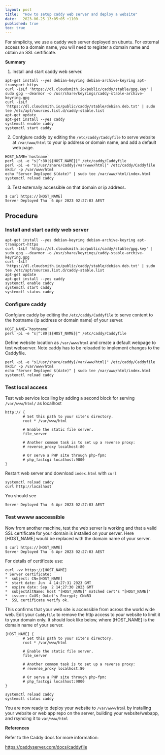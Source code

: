 ```yaml
---
layout: post
title:  "How to setup caddy web server and deploy a website"
date:   2023-06-25 13:05:05 +1100
published: true
toc: true
---
```


For simplicity, we use a caddy web server deployed on ubuntu. For external access to a domain name, you will need to register a domain name and obtain an SSL certificate.

**Summary**

1. Install and start caddy web server.
```
apt-get install --yes debian-keyring debian-archive-keyring apt-transport-https
curl -1sLf 'https://dl.cloudsmith.io/public/caddy/stable/gpg.key' | sudo gpg --dearmor -o /usr/share/keyrings/caddy-stable-archive-keyring.gpg
curl -1sLf 'https://dl.cloudsmith.io/public/caddy/stable/debian.deb.txt' | sudo tee /etc/apt/sources.list.d/caddy-stable.list
apt-get update
apt-get install --yes caddy
systemctl enable caddy
systemctl start caddy
```

2. Confgiure caddy by editing the `/etc/caddy/Caddyfile` to serve website at `/var/www/html` to your ip address or domain name, and add a default web page.
```
HOST_NAME=`hostname`
perl -pi -e "s|^:80|${HOST_NAME}|" /etc/caddy/Caddyfile
perl -pi -e "s|/usr/share/caddy|/var/www/html|" /etc/caddy/Caddyfile
mkdir -p /var/www/html
echo "Server Deployed $(date)" | sudo tee /var/www/html/index.html
systemctl reload caddy
```

3. Test externally accessible on that domain or ip address.

```
$ curl https://[HOST_NAME]
Server Deployed Thu  6 Apr 2023 02:27:03 AEST
```

## Procedure

### Install and start caddy web server


```
apt-get install --yes debian-keyring debian-archive-keyring apt-transport-https
curl -1sLf 'https://dl.cloudsmith.io/public/caddy/stable/gpg.key' | sudo gpg --dearmor -o /usr/share/keyrings/caddy-stable-archive-keyring.gpg
curl -1sLf 'https://dl.cloudsmith.io/public/caddy/stable/debian.deb.txt' | sudo tee /etc/apt/sources.list.d/caddy-stable.list
apt-get update
apt-get install --yes caddy
systemctl enable caddy
systemctl start caddy
systemctl status caddy
```

### Configure caddy

Confgiure caddy by editing the `/etc/caddy/Caddyfile` to serve content to the hostname (ip address or domain name) of your server.
```
HOST_NAME=`hostname`
perl -pi -e "s|^:80|${HOST_NAME}|" /etc/caddy/Caddyfile
```

Define website location as `/var/www/html` and create a default webpage to test webserver. Note caddy has to be reloaded to implement changes to the Caddyfile.
```
perl -pi -e "s|/usr/share/caddy|/var/www/html|" /etc/caddy/Caddyfile
mkdir -p /var/www/html
echo "Server Deployed $(date)" | sudo tee /var/www/html/index.html
systemctl reload caddy
```

### Test local access

Test web service localling by adding a second block for serving `/var/www/html/` as localhost

```
http:// {
        # Set this path to your site's directory.
        root * /var/www/html

        # Enable the static file server.
        file_server

        # Another common task is to set up a reverse proxy:
        # reverse_proxy localhost:80

        # Or serve a PHP site through php-fpm:
        # php_fastcgi localhost:9000
}
```
Restart web server and download `index.html` with `curl`
```
systemctl reload caddy
curl http://localhost
```
You should see
```
Server Deployed Thu  6 Apr 2023 02:27:03 AEST
```

### Test wwww aaccessible
Now from another machine, test the web server is working and that a valid SSL certificate for your domain is installed on your server. Here [HOST_NAME] would be replaced with the domain name of your server.

```
$ curl https://[HOST_NAME]
Server Deployed Thu  6 Apr 2023 02:27:03 AEST
```
For details of certificate use:
```
curl -vv https://[HOST_NAME]
* Server certificate:
*  subject: CN=[HOST_NAME]
*  start date: Jun  4 14:27:31 2023 GMT
*  expire date: Sep  2 14:27:30 2023 GMT
*  subjectAltName: host "[HOST_NAME]" matched cert's "[HOST_NAME]"
*  issuer: C=US; O=Let's Encrypt; CN=R3
*  SSL certificate verify ok.
```

This confirms that your web site is accessible from across the world wide web. Edit your `Caddyfile` to remove the http access to your website to limit it to your domain only. It should look like below, where [HOST_NAME] is the domain name of your server.
```
[HOST_NAME] {
        # Set this path to your site's directory.
        root * /var/www/html

        # Enable the static file server.
        file_server

        # Another common task is to set up a reverse proxy:
        # reverse_proxy localhost:80

        # Or serve a PHP site through php-fpm:
        # php_fastcgi localhost:9000
}
```
```
systemctl reload caddy
systemctl status caddy
```
You are now ready to deploy your website to `/var/www/html` by installing your website or web app repo on the server, building your website/webapp, and rsyncing it to `var/www/html`


**References**

Refer to the Caddy docs for more information:

https://caddyserver.com/docs/caddyfile

